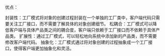 优点：

封装性：工厂模式将对象的创建过程封装在一个单独的工厂类中，客户端代码只需要关注工厂接口，而不需要了解具体的对象创建细节。
松耦合：工厂模式可以降低客户端与具体产品类之间的耦合度，客户端只依赖于工厂接口而不依赖于具体产品类。
扩展性：通过工厂模式，可以轻松地向系统中添加新的产品类，而不需要修改客户端代码。
抽象化：工厂模式通过将对象创建的过程抽象成一个工厂接口，使得客户端更加抽象化和灵活。